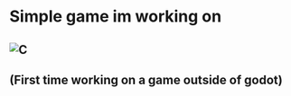 # Simple game im working on
## ![C](https://img.shields.io/badge/Made_In-flat-blue?c-%2300599C.svg?style=for-the-badge&logo=c&logoColor=white)

## (First time working on a game outside of godot)
